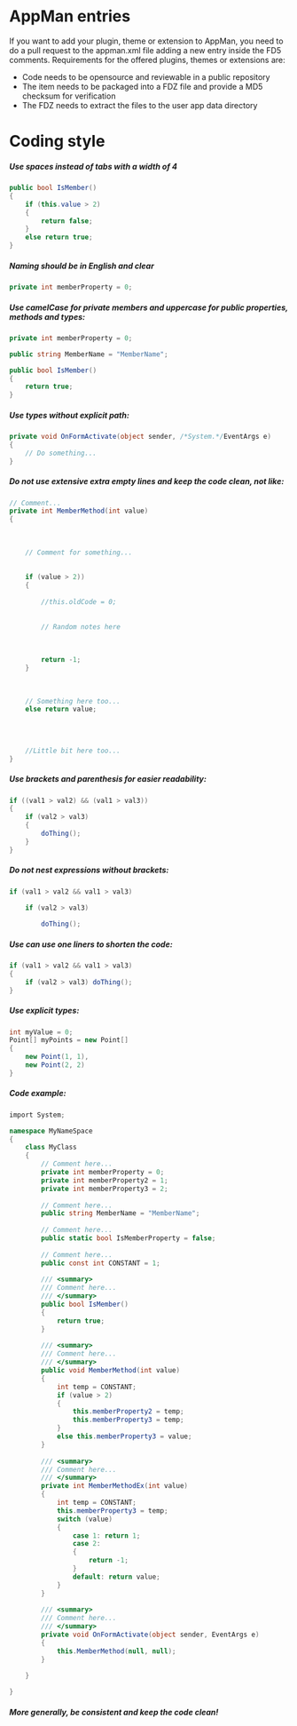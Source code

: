 # AppMan entries

If you want to add your plugin, theme or extension to AppMan, you need to do a pull request to the appman.xml file adding a new entry inside the FD5 comments. Requirements for the offered plugins, themes or extensions are:

* Code needs to be opensource and reviewable in a public repository
* The item needs to be packaged into a FDZ file and provide a MD5 checksum for verification
* The FDZ needs to extract the files to the user app data directory

# Coding style

##### Use spaces instead of tabs with a width of 4

```c#
public bool IsMember()
{
    if (this.value > 2)
    {
        return false;
    }
    else return true;
}
```

##### Naming should be in English and clear

```c#
private int memberProperty = 0;
```

##### Use camelCase for private members and uppercase for public properties, methods and types:

```c#
private int memberProperty = 0;

public string MemberName = "MemberName";

public bool IsMember()
{
	return true;
}
```

##### Use types without explicit path:

```c#
private void OnFormActivate(object sender, /*System.*/EventArgs e)
{
	// Do something...
}
```

##### Do not use extensive extra empty lines and keep the code clean, not like:

```c#
// Comment...	
private int MemberMethod(int value)
{
	
	
	
	// Comment for something...
	
	
	if (value > 2))
	{
		
		//this.oldCode = 0;
		
		
		// Random notes here
		
		
		
		return -1;
	}
	
	
	
	// Something here too...
	else return value;
	
	
	
	
	//Little bit here too...
}
```

##### Use brackets and parenthesis for easier readability:

```c#
if ((val1 > val2) && (val1 > val3))
{
	if (val2 > val3)
	{
		doThing();
	}
}
```

##### Do not nest expressions without brackets:

```c#
if (val1 > val2 && val1 > val3)

	if (val2 > val3)
	
		doThing();

```

##### Use can use one liners to shorten the code:

```c#
if (val1 > val2 && val1 > val3)
{
	if (val2 > val3) doThing();
}
```

##### Use explicit types:

```c#
int myValue = 0;
Point[] myPoints = new Point[]
{
	new Point(1, 1),
	new Point(2, 2)
}
```

##### Code example:

```c#
import System;

namespace MyNameSpace
{
	class MyClass
	{
		// Comment here...
		private int memberProperty = 0;
		private int memberProperty2 = 1;
		private int memberProperty3 = 2;
		
		// Comment here...
		public string MemberName = "MemberName";
		
		// Comment here...
		public static bool IsMemberProperty = false;
		
		// Comment here...
		public const int CONSTANT = 1;
		
		/// <summary>
		/// Comment here...
		/// </summary> 
		public bool IsMember()
		{
			return true;
		}
		
		/// <summary>
		/// Comment here...
		/// </summary> 
		public void MemberMethod(int value)
		{
			int temp = CONSTANT;
			if (value > 2)
			{
				this.memberProperty2 = temp;
				this.memberProperty3 = temp;
			}
			else this.memberProperty3 = value;
		}
		
		/// <summary>
		/// Comment here...
		/// </summary> 
		private int MemberMethodEx(int value)
		{
			int temp = CONSTANT;
			this.memberProperty3 = temp;
			switch (value)
			{
				case 1: return 1;
				case 2:
				{
					return -1;
				}
				default: return value;
			}
		}
		
		/// <summary>
		/// Comment here...
		/// </summary> 
		private void OnFormActivate(object sender, EventArgs e)
		{
			this.MemberMethod(null, null);
		}

	}
	
}
```

##### More generally, be consistent and keep the code clean!
